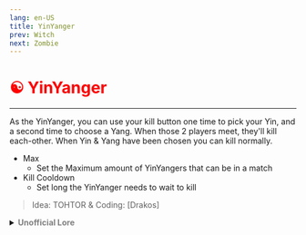 ```yaml
---
lang: en-US
title: YinYanger
prev: Witch
next: Zombie
---
```


# <font color="red">☯️ <b>YinYanger</b></font> <Badge text="Killing" type="tip" vertical="middle"/>
---

As the YinYanger, you can use your kill button one time to pick your Yin, and a second time to choose a Yang. When those 2 players meet, they'll kill each-other. When Yin & Yang have been chosen you can kill normally.
* Max
  * Set the Maximum amount of YinYangers that can be in a match
* Kill Cooldown
  * Set long the YinYanger needs to wait to kill

> Idea: TOHTOR & Coding: [Drakos]

<details>
<summary><b><font color=gray>Unofficial Lore</font></b></summary>

Placeholder: This role is a ROLE OH EM GOSH
> Submitted by: Member
</details>